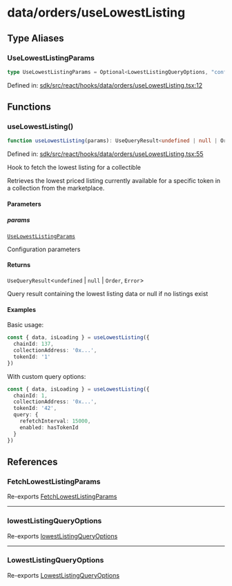 # data/orders/useLowestListing

## Type Aliases

### UseLowestListingParams

```ts
type UseLowestListingParams = Optional<LowestListingQueryOptions, "config">;
```

Defined in: [sdk/src/react/hooks/data/orders/useLowestListing.tsx:12](https://github.com/0xsequence/marketplace-sdk/blob/6a4808051b4d56769c8daea217398414041a4d84/sdk/src/react/hooks/data/orders/useLowestListing.tsx#L12)

## Functions

### useLowestListing()

```ts
function useLowestListing(params): UseQueryResult<undefined | null | Order, Error>;
```

Defined in: [sdk/src/react/hooks/data/orders/useLowestListing.tsx:55](https://github.com/0xsequence/marketplace-sdk/blob/6a4808051b4d56769c8daea217398414041a4d84/sdk/src/react/hooks/data/orders/useLowestListing.tsx#L55)

Hook to fetch the lowest listing for a collectible

Retrieves the lowest priced listing currently available for a specific token
in a collection from the marketplace.

#### Parameters

##### params

[`UseLowestListingParams`](#uselowestlistingparams)

Configuration parameters

#### Returns

`UseQueryResult`\<`undefined` \| `null` \| `Order`, `Error`\>

Query result containing the lowest listing data or null if no listings exist

#### Examples

Basic usage:
```typescript
const { data, isLoading } = useLowestListing({
  chainId: 137,
  collectionAddress: '0x...',
  tokenId: '1'
})
```

With custom query options:
```typescript
const { data, isLoading } = useLowestListing({
  chainId: 1,
  collectionAddress: '0x...',
  tokenId: '42',
  query: {
    refetchInterval: 15000,
    enabled: hasTokenId
  }
})
```

## References

### FetchLowestListingParams

Re-exports [FetchLowestListingParams](../../data.md#fetchlowestlistingparams)

***

### lowestListingQueryOptions

Re-exports [lowestListingQueryOptions](../../data.md#lowestlistingqueryoptions-1)

***

### LowestListingQueryOptions

Re-exports [LowestListingQueryOptions](../../data.md#lowestlistingqueryoptions)
